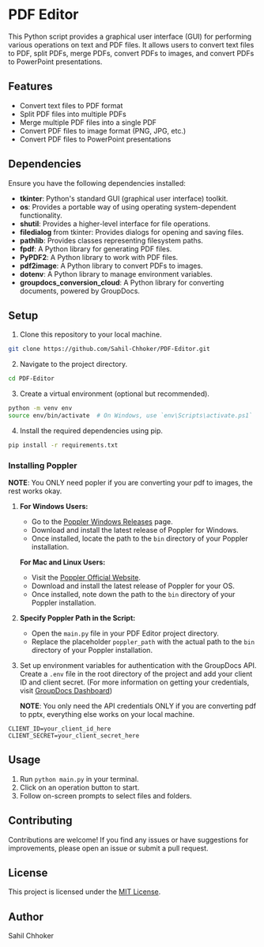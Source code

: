 # PDF Editor

This Python script provides a graphical user interface (GUI) for performing various operations on text and PDF files. It allows users to convert text files to PDF, split PDFs, merge PDFs, convert PDFs to images, and convert PDFs to PowerPoint presentations.

## Features

- Convert text files to PDF format
- Split PDF files into multiple PDFs
- Merge multiple PDF files into a single PDF
- Convert PDF files to image format (PNG, JPG, etc.)
- Convert PDF files to PowerPoint presentations

## Dependencies

Ensure you have the following dependencies installed:

- **tkinter**: Python's standard GUI (graphical user interface) toolkit.
- **os**: Provides a portable way of using operating system-dependent functionality.
- **shutil**: Provides a higher-level interface for file operations.
- **filedialog** from tkinter: Provides dialogs for opening and saving files.
- **pathlib**: Provides classes representing filesystem paths.
- **fpdf**: A Python library for generating PDF files.
- **PyPDF2**: A Python library to work with PDF files.
- **pdf2image**: A Python library to convert PDFs to images.
- **dotenv**: A Python library to manage environment variables.
- **groupdocs_conversion_cloud**: A Python library for converting documents, powered by GroupDocs.

## Setup

1. Clone this repository to your local machine.

```bash
git clone https://github.com/Sahil-Chhoker/PDF-Editor.git
```

2. Navigate to the project directory.

```bash
cd PDF-Editor
```

3. Create a virtual environment (optional but recommended).

```bash
python -m venv env
source env/bin/activate  # On Windows, use `env\Scripts\activate.ps1`
```

4. Install the required dependencies using pip.

```bash
pip install -r requirements.txt
```

### Installing Poppler
**NOTE**: You ONLY need popler if you are converting your pdf to images, the rest works okay.

1.
   **For Windows Users:**
   - Go to the [Poppler Windows Releases](https://github.com/oschwartz10612/poppler-windows/releases) page.
   - Download and install the latest release of Poppler for Windows.
   - Once installed, locate the path to the `bin` directory of your Poppler installation.
     
   **For Mac and Linux Users:**
   - Visit the [Poppler Official Website](https://poppler.freedesktop.org/).
   - Download and install the latest release of Poppler for your OS.
   - Once installed, note down the path to the `bin` directory of your Poppler installation.

3. **Specify Poppler Path in the Script:**
   - Open the `main.py` file in your PDF Editor project directory.
   - Replace the placeholder `poppler_path` with the actual path to the `bin` directory of your Poppler installation.


6. Set up environment variables for authentication with the GroupDocs API. Create a `.env` file in the root directory of the project and add your client ID and client secret. (For more information on getting your credentials, visit [GroupDocs Dashboard](https://dashboard.groupdocs.cloud/))

   **NOTE**: You only need the API credentials ONLY if you are converting pdf to pptx, everything else works on your local machine.

```
CLIENT_ID=your_client_id_here
CLIENT_SECRET=your_client_secret_here
```

## Usage

1. Run `python main.py` in your terminal.
2. Click on an operation button to start.
3. Follow on-screen prompts to select files and folders.

## Contributing

Contributions are welcome! If you find any issues or have suggestions for improvements, please open an issue or submit a pull request.

## License

This project is licensed under the [MIT License](LICENSE).

## Author

Sahil Chhoker
